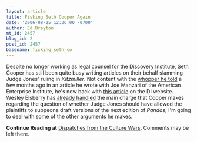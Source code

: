```yaml
---
layout: article
title: Fisking Seth Cooper Again
date: '2006-08-25 12:36:00 -0700'
author: Ed Brayton
mt_id: 2457
blog_id: 2
post_id: 2457
basename: fisking_seth_co
---
```

Despite no longer working as legal counsel for the Discovery Institute, Seth Cooper has still been quite busy writing articles on their behalf slamming Judge Jones' ruling in _Kitzmiller_. Not content with the [whopper he told](http://scienceblogs.com/dispatches/2006/04/di_makes_a_real_whopper.php) a few months ago in an article he wrote with Joe Manzari of the American Enterprise Institute, he's now back with [this article](http://www.discovery.org/scripts/viewDB/index.php?command=view&amp;id=3706&amp;program=DI%20Main%20Page%20-%20News&amp;callingPage=discoMainPage) on the DI website. Wesley Elsberry has [already handled](http://austringer.net/wp/?p=368) the main charge that Cooper makes regarding the question of whether Judge Jones should have allowed the plaintiffs to subpeona draft versions of the next edition of _Pandas_; I'm going to deal with some of the other arguments he makes. 

**Continue Reading at** [Dispatches from the Culture Wars](http://scienceblogs.com/dispatches/2006/08/elsberry_fisks_cooper.php). Comments may be left there.
